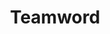 ---
title: Teamword
year: 2022-11-01
img: '@assets/projects/teamword.webp'
url: https://teamword.micvolo.com
tags: Minigame
---